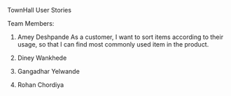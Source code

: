TownHall User Stories

Team Members:
1. Amey Deshpande
As a customer, I want to sort items according to their usage, so that I can find most commonly used item in the product.

2. Diney Wankhede
3. Gangadhar Yelwande
4. Rohan Chordiya

